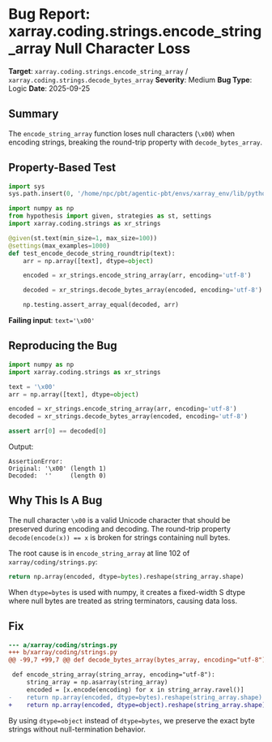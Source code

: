 # Bug Report: xarray.coding.strings.encode_string_array Null Character Loss

**Target**: `xarray.coding.strings.encode_string_array` / `xarray.coding.strings.decode_bytes_array`
**Severity**: Medium
**Bug Type**: Logic
**Date**: 2025-09-25

## Summary

The `encode_string_array` function loses null characters (`\x00`) when encoding strings, breaking the round-trip property with `decode_bytes_array`.

## Property-Based Test

```python
import sys
sys.path.insert(0, '/home/npc/pbt/agentic-pbt/envs/xarray_env/lib/python3.13/site-packages')

import numpy as np
from hypothesis import given, strategies as st, settings
import xarray.coding.strings as xr_strings

@given(st.text(min_size=1, max_size=100))
@settings(max_examples=1000)
def test_encode_decode_string_roundtrip(text):
    arr = np.array([text], dtype=object)

    encoded = xr_strings.encode_string_array(arr, encoding='utf-8')

    decoded = xr_strings.decode_bytes_array(encoded, encoding='utf-8')

    np.testing.assert_array_equal(decoded, arr)
```

**Failing input**: `text='\x00'`

## Reproducing the Bug

```python
import numpy as np
import xarray.coding.strings as xr_strings

text = '\x00'
arr = np.array([text], dtype=object)

encoded = xr_strings.encode_string_array(arr, encoding='utf-8')
decoded = xr_strings.decode_bytes_array(encoded, encoding='utf-8')

assert arr[0] == decoded[0]
```

Output:
```
AssertionError:
Original: '\x00' (length 1)
Decoded:  ''     (length 0)
```

## Why This Is A Bug

The null character `\x00` is a valid Unicode character that should be preserved during encoding and decoding. The round-trip property `decode(encode(x)) == x` is broken for strings containing null bytes.

The root cause is in `encode_string_array` at line 102 of `xarray/coding/strings.py`:

```python
return np.array(encoded, dtype=bytes).reshape(string_array.shape)
```

When `dtype=bytes` is used with numpy, it creates a fixed-width S dtype where null bytes are treated as string terminators, causing data loss.

## Fix

```diff
--- a/xarray/coding/strings.py
+++ b/xarray/coding/strings.py
@@ -99,7 +99,7 @@ def decode_bytes_array(bytes_array, encoding="utf-8"):

 def encode_string_array(string_array, encoding="utf-8"):
     string_array = np.asarray(string_array)
     encoded = [x.encode(encoding) for x in string_array.ravel()]
-    return np.array(encoded, dtype=bytes).reshape(string_array.shape)
+    return np.array(encoded, dtype=object).reshape(string_array.shape)
```

By using `dtype=object` instead of `dtype=bytes`, we preserve the exact byte strings without null-termination behavior.